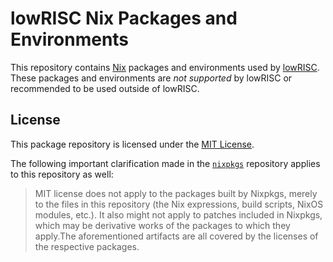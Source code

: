 # lowRISC Nix Packages and Environments

This repository contains [Nix](https://nixos.org/) packages and environments used by [lowRISC](https://lowrisc.org).
These packages and environments are *not supported* by lowRISC or recommended to be used outside of lowRISC.

## License

This package repository is licensed under the [MIT License](LICENSE).

The following important clarification made in the [`nixpkgs`](https://github.com/NixOS/nixpkgs/blob/master/README.md#license) repository applies to this repository as well:
> MIT license does not apply to the packages built by Nixpkgs, merely to the files in this repository (the Nix expressions, build scripts, NixOS modules, etc.).
> It also might not apply to patches included in Nixpkgs, which may be derivative works of the packages to which they apply.The aforementioned artifacts are all covered by the licenses of the respective packages.
